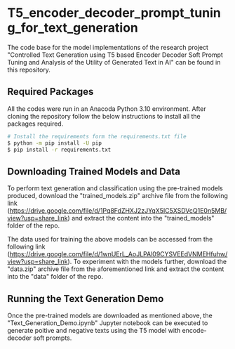 # T5_encoder_decoder_prompt_tuning_for_text_generation

The code base for the model implementations of the research project "Controlled Text Generation using T5 based Encoder Decoder Soft Prompt Tuning and Analysis of the Utility of Generated Text in AI" can be found in this repository.


## Required Packages

All the codes were run in an Anacoda Python 3.10 environment. After cloning the repository follow the below instructions to install all the packages required.

```sh
# Install the requirements form the requirements.txt file
$ python -m pip install -U pip
$ pip install -r requirements.txt
```

## Downloading Trained Models and Data

To perform text generation and classification using the pre-trained models produced, download the "trained_models.zip" archive file from the following link (https://drive.google.com/file/d/1Pq8FdZHXJ2zJYqX5IC5XSDVcQ1E0n5MB/view?usp=share_link) and extract the content into the "trained_models" folder of the repo.

The data used for training the above models can be accessed from the following link (https://drive.google.com/file/d/1wnUErL_AoJLPAl09CYSVEEdVNMEHfuhw/view?usp=share_link). To experiment with the models further, download the "data.zip" archive file from the aforementioned link and extract the content into the "data" folder of the repo.

## Running the Text Generation Demo

Once the pre-trained models are downloaded as mentioned above, the "Text_Generation_Demo.ipynb" Jupyter notebook can be executed to generate poitive and negative texts using the T5 model with encode-decoder soft prompts.
